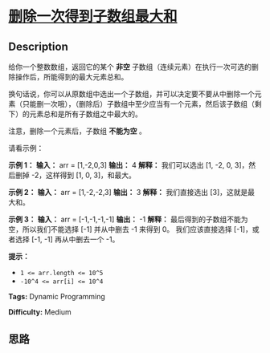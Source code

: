 # [删除一次得到子数组最大和][title]

## Description

给你一个整数数组，返回它的某个  **非空** 子数组（连续元素）在执行一次可选的删除操作后，所能得到的最大元素总和。

换句话说，你可以从原数组中选出一个子数组，并可以决定要不要从中删除一个元素（只能删一次哦），（删除后）子数组中至少应当有一个元素，然后该子数组（剩下）的元素总和是所有子数组之中最大的。

注意，删除一个元素后，子数组 **不能为空** 。

请看示例：

**示例 1：**
            **输入：** arr = [1,-2,0,3]    **输出：** 4    **解释：** 我们可以选出 [1, -2, 0, 3]，然后删掉 -2，这样得到 [1, 0, 3]，和最大。

**示例 2：**
            **输入：** arr = [1,-2,-2,3]    **输出：** 3    **解释：** 我们直接选出 [3]，这就是最大和。    

**示例 3：**
            **输入：** arr = [-1,-1,-1,-1]    **输出：** -1    **解释：** 最后得到的子数组不能为空，所以我们不能选择 [-1] 并从中删去 -1 来得到 0。         我们应该直接选择 [-1]，或者选择 [-1, -1] 再从中删去一个 -1。    



**提示：**

  * `1 <= arr.length <= 10^5`
  * `-10^4 <= arr[i] <= 10^4`


**Tags:** Dynamic Programming

**Difficulty:** Medium

## 思路

[title]: https://leetcode-cn.com/problems/maximum-subarray-sum-with-one-deletion
